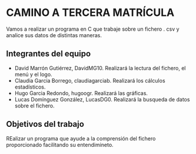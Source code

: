# CAMINO A TERCERA MATRÍCULA

Vamos a realizar un programa en C que trabaje sobre un fichero . csv y analice sus datos de distintas maneras.

## Integrantes del equipo

- David Marrón Gutiérrez, DavidMG10. Realizará la lectura del fichero, el menú y el logo.
- Claudia Garcia Borrego, claudiagarciab. Realizará los cálculos estadísticos.
- Hugo Garcia Redondo, hugoogr. Realizará las gráficas.
- Lucas Domínguez González, LucasDG0. Realizará la busqueda de datos sobre el fichero.

## Objetivos del trabajo

REalizar un programa que ayude a la comprensión del fichero proporcionado facilitando su entendimineto.
